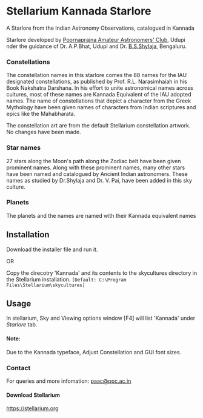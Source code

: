 # Stellarium Kannada Starlore

A Starlore from the Indian Astronomy Observations, catalogued in Kannada

Starlore developed by [Poornaprajna Amateur Astronomers' Club]("https://paac.ppc.ac.in"), Udupi nder the guidance of Dr. A.P.Bhat, Udupi and Dr. [B.S.Shylaja](https://scholar.google.com/citations?user=k8_GPYEAAAAJ&hl=en&oi=sra), Bengaluru.

### Constellations
The constellation names in this starlore comes the 88 names for the IAU designated constellations, as published by Prof. R.L. Narasimhaiah in his Book Nakshatra Darshana. In his effort to unite astronomical names across cultures, most of these names are Kannada Equivalent of the IAU adopted names. The name of constellations that depict a character from the Greek Mythology have been given names  of characters from Indian scriptures and epics like  the Mahabharata.

The constellation art are from the default Stellarium constellation artwork. No changes have been made.

### Star names
27 stars along the Moon's path along the Zodiac belt have been given prominent names. Along with these prominent names, many other stars have been named and catalogued by Ancient Indian astronomers. These names as studied by Dr.Shylaja and Dr. V. Pai, have been added in this sky culture.

### Planets
The planets and the names are named with their Kannada equivalent names 
  
## Installation

Download the installer file and run it. 

OR 

Copy the direcotry 'Kannada'  and its contents to the skycultures directory in the Stellarium installation. `[Default: C:\Program Files\Stellarium\skycultures]`

## Usage
In stellarium, Sky and Viewing options window [F4] will list 'Kannada' under _Starlore_  tab. 

#### Note:
Due to the Kannada typeface, Adjust Constellation and GUI font sizes.

### Contact
For queries and more infomation: paac@ppc.ac.in

#### Download Stellarium
https://stellarium.org
